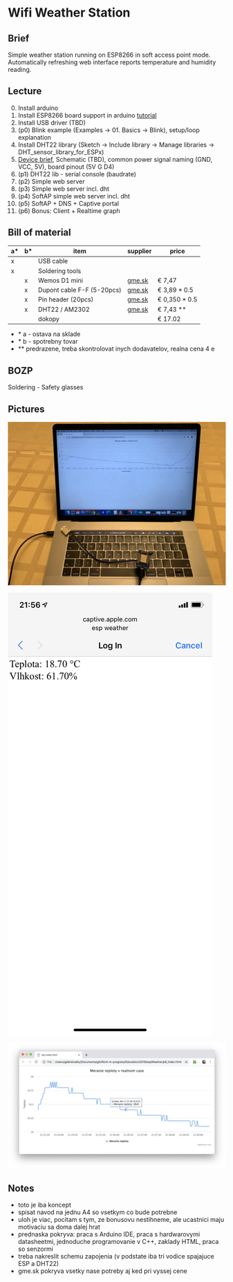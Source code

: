 # Wifi Weather Station

## Brief
Simple weather station running on ESP8266 in soft access point mode. Automatically refreshing web interface reports temperature and humidity reading.

## Lecture 
 0. Install arduino
 1. Install ESP8266 board support in arduino [tutorial](https://randomnerdtutorials.com/how-to-install-esp8266-board-arduino-ide/)
 2. Install USB driver (TBD)
 3. (p0) Blink example (Examples -> 01. Basics -> Blink), setup/loop explanation
 4. Install DHT22 library (Sketch -> Include library -> Manage libraries -> DHT_sensor_library_for_ESPx)
 5. [Device brief](https://escapequotes.net/esp8266-wemos-d1-mini-pins-and-diagram/), Schematic (TBD), common power signal naming (GND, VCC, 5V), board pinout (5V G D4)
 6. (p1) DHT22 lib - serial console (baudrate)
 7. (p2) Simple web server
 8. (p3) Simple web server incl. dht
 9. (p4) SoftAP simple web server incl. dht
 10. (p5) SoftAP + DNS + Captive portal
 11. (p6) Bonus: Client + Realtime graph

## Bill of material
 
| a\* | b\* | item               | supplier | price |
|-----|-----|--------------------|----------|-------|
| x   |     | USB cable          |          |       |
| x   |     | Soldering tools    |          |       |
|     |  x  | Wemos D1 mini      | [gme.sk](https://www.gme.sk/nodemcu-lua-d1-mini-wifi-esp-12f-modul-s-esp8266) | € 7,47 |
|     |  x  | Dupont cable F-F (5-20pcs) | [gme.sk](https://www.gme.sk/propojovaci-vodice-zasuvka-zasuvka-40-kusu) |  € 3,89 * 0.5 |
|     |  x  | Pin header (20pcs) | [gme.sk](https://www.gme.sk/oboustranny-kolik-s1g40-2-54mm) | € 0,350 * 0.5 |
|     |  x  | DHT22 / AM2302     | [gme.sk](https://www.gme.sk/digitalny-teplomer-a-vlhkomer-s-dht22) | € 7,43 \*\* |
|     |     | dokopy             |          | € 17.02 |
- \* a - ostava na sklade
- \* b - spotrebny tovar
- \*\* predrazene, treba skontrolovat inych dodavatelov, realna cena 4 e
  
## BOZP
Soldering - Safety glasses
 
 
## Pictures

![setup](res/setup.jpg)

![captive portal on iphone](res/captive.png)

![bonus task](res/realtimechart.png)

## Notes

- toto je iba koncept
- spisat navod na jednu A4 so vsetkym co bude potrebne
- uloh je viac, pocitam s tym, ze bonusovu nestihneme, ale ucastnici maju motivaciu sa doma dalej hrat
- prednaska pokryva: praca s Arduino IDE, praca s hardwarovymi datasheetmi, jednoduche programovanie v C++, zaklady HTML, praca so senzormi
- treba nakreslit schemu zapojenia (v podstate iba tri vodice spajajuce ESP a DHT22)
- gme.sk pokryva vsetky nase potreby aj ked pri vyssej cene